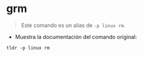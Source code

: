 # grm

> Este comando es un alias de `-p linux rm`.

- Muestra la documentación del comando original:

`tldr -p linux rm`
